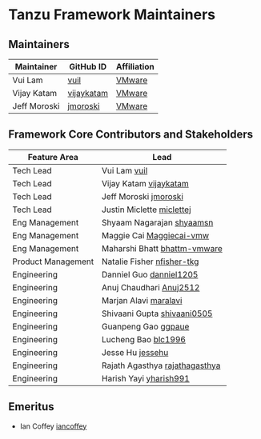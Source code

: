 # Tanzu Framework Maintainers

## Maintainers

| Maintainer | GitHub ID | Affiliation |
|------------|-----------|-------------|
|Vui Lam | [vuil](https://github.com/vuil) | [VMware](https://www.github.com/vmware/) |
|Vijay Katam | [vijaykatam](https://github.com/vijaykatam ) | [VMware](https://www.github.com/vmware/) |
|Jeff Moroski | [jmoroski](https://github.com/jmoroski ) | [VMware](https://www.github.com/vmware/) |

## Framework Core Contributors and Stakeholders

| Feature Area | Lead |
|--------------|------|
| Tech Lead | Vui Lam [vuil](https://github.com/vuil) |
| Tech Lead  | Vijay Katam [vijaykatam](https://github.com/vijaykatam) |
| Tech Lead  | Jeff Moroski [jmoroski](https://github.com/jmoroski) |
| Tech Lead | Justin Miclette [miclettej](https://github.com/miclettej) |
| Eng Management | Shyaam Nagarajan [shyaamsn](https://github.com/shyaamsn) |
| Eng Management | Maggie Cai [Maggiecai-vmw](https://github.com/Maggiecai-vmw) |
| Eng Management | Maharshi Bhatt [bhattm-vmware](https://github.com/bhattm-vmware) |
| Product Management | Natalie Fisher [nfisher-tkg](https://github.com/nfisher-tkg) |
| Engineering | Danniel Guo [danniel1205](https://github.com/danniel1205) |
| Engineering | Anuj Chaudhari [Anuj2512](https://github.com/Anuj2512) |
| Engineering | Marjan Alavi [maralavi](https://github.com/maralavi) |
| Engineering | Shivaani Gupta [shivaani0505](https://github.com/shivaani0505) |
| Engineering | Guanpeng Gao [ggpaue](https://github.com/ggpaue) |
| Engineering | Lucheng Bao [blc1996](https://github.com/blc1996) |
| Engineering | Jesse Hu [jessehu](https://github.com/jessehu) |
| Engineering | Rajath Agasthya [rajathagasthya](https://github.com/rajathagasthya) |
| Engineering | Harish Yayi [yharish991](https://github.com/yharish991) |

## Emeritus

* Ian Coffey [iancoffey](https://github.com/iancoffey)
